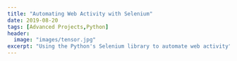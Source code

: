 ```yaml
---
title: "Automating Web Activity with Selenium"
date: 2019-08-20
tags: [Advanced Projects,Python]
header:
  image: "images/tensor.jpg"
excerpt: "Using the Python's Selenium library to automate web activity"
---
```

